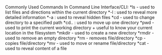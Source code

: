 Commonly Used Commands In Command Line Interface/CLI:
*ls - used to list files and directions within the current directory
*-l : used to reveal more detailed information
*-a : used to reveal hidden files
*cd - used to change directory to a specified path
*cd.. : used to move up one directory 
*pwd - used to print the current working directory + useful to know your current location in the filesystem
*mkdir - used to create a new directory
*rmdir - used to remove an empty directory
*rm - removes file/directory
*cp - copies file/directory 
*mv - used to move or rename file/directory
*cat - used to reveal content of a file 
